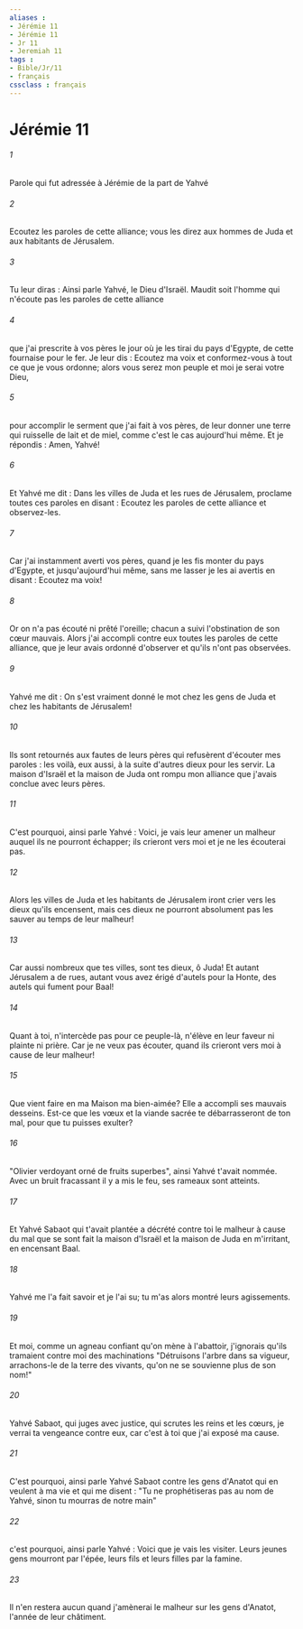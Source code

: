 ```yaml
---
aliases : 
- Jérémie 11
- Jérémie 11
- Jr 11
- Jeremiah 11
tags : 
- Bible/Jr/11
- français
cssclass : français
---
```


# Jérémie 11

###### 1
Parole qui fut adressée à Jérémie de la part de Yahvé
###### 2
Ecoutez les paroles de cette alliance; vous les direz aux hommes de Juda et aux habitants de Jérusalem.
###### 3
Tu leur diras : Ainsi parle Yahvé, le Dieu d'Israël. Maudit soit l'homme qui n'écoute pas les paroles de cette alliance
###### 4
que j'ai prescrite à vos pères le jour où je les tirai du pays d'Egypte, de cette fournaise pour le fer. Je leur dis : Ecoutez ma voix et conformez-vous à tout ce que je vous ordonne; alors vous serez mon peuple et moi je serai votre Dieu,
###### 5
pour accomplir le serment que j'ai fait à vos pères, de leur donner une terre qui ruisselle de lait et de miel, comme c'est le cas aujourd'hui même. Et je répondis : Amen, Yahvé!
###### 6
Et Yahvé me dit : Dans les villes de Juda et les rues de Jérusalem, proclame toutes ces paroles en disant : Ecoutez les paroles de cette alliance et observez-les.
###### 7
Car j'ai instamment averti vos pères, quand je les fis monter du pays d'Egypte, et jusqu'aujourd'hui même, sans me lasser je les ai avertis en disant : Ecoutez ma voix!
###### 8
Or on n'a pas écouté ni prêté l'oreille; chacun a suivi l'obstination de son cœur mauvais. Alors j'ai accompli contre eux toutes les paroles de cette alliance, que je leur avais ordonné d'observer et qu'ils n'ont pas observées.
###### 9
Yahvé me dit : On s'est vraiment donné le mot chez les gens de Juda et chez les habitants de Jérusalem!
###### 10
Ils sont retournés aux fautes de leurs pères qui refusèrent d'écouter mes paroles : les voilà, eux aussi, à la suite d'autres dieux pour les servir. La maison d'Israël et la maison de Juda ont rompu mon alliance que j'avais conclue avec leurs pères.
###### 11
C'est pourquoi, ainsi parle Yahvé : Voici, je vais leur amener un malheur auquel ils ne pourront échapper; ils crieront vers moi et je ne les écouterai pas.
###### 12
Alors les villes de Juda et les habitants de Jérusalem iront crier vers les dieux qu'ils encensent, mais ces dieux ne pourront absolument pas les sauver au temps de leur malheur!
###### 13
Car aussi nombreux que tes villes, sont tes dieux, ô Juda! Et autant Jérusalem a de rues, autant vous avez érigé d'autels pour la Honte, des autels qui fument pour Baal!
###### 14
Quant à toi, n'intercède pas pour ce peuple-là, n'élève en leur faveur ni plainte ni prière. Car je ne veux pas écouter, quand ils crieront vers moi à cause de leur malheur!
###### 15
Que vient faire en ma Maison ma bien-aimée? Elle a accompli ses mauvais desseins. Est-ce que les vœux et la viande sacrée te débarrasseront de ton mal, pour que tu puisses exulter?
###### 16
"Olivier verdoyant orné de fruits superbes", ainsi Yahvé t'avait nommée. Avec un bruit fracassant il y a mis le feu, ses rameaux sont atteints.
###### 17
Et Yahvé Sabaot qui t'avait plantée a décrété contre toi le malheur à cause du mal que se sont fait la maison d'Israël et la maison de Juda en m'irritant, en encensant Baal.
###### 18
Yahvé me l'a fait savoir et je l'ai su; tu m'as alors montré leurs agissements.
###### 19
Et moi, comme un agneau confiant qu'on mène à l'abattoir, j'ignorais qu'ils tramaient contre moi des machinations "Détruisons l'arbre dans sa vigueur, arrachons-le de la terre des vivants, qu'on ne se souvienne plus de son nom!"
###### 20
Yahvé Sabaot, qui juges avec justice, qui scrutes les reins et les cœurs, je verrai ta vengeance contre eux, car c'est à toi que j'ai exposé ma cause.
###### 21
C'est pourquoi, ainsi parle Yahvé Sabaot contre les gens d'Anatot qui en veulent à ma vie et qui me disent : "Tu ne prophétiseras pas au nom de Yahvé, sinon tu mourras de notre main" 
###### 22
c'est pourquoi, ainsi parle Yahvé : Voici que je vais les visiter. Leurs jeunes gens mourront par l'épée, leurs fils et leurs filles par la famine.
###### 23
Il n'en restera aucun quand j'amènerai le malheur sur les gens d'Anatot, l'année de leur châtiment.
